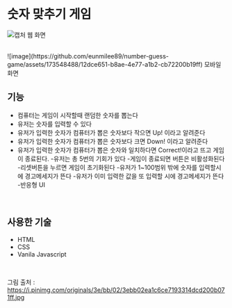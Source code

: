 # 숫자 맞추기 게임
![캡처](https://github.com/eunmilee89/number-guess-game/assets/173548488/fc7b1659-72c9-4f89-bfa2-afaea91eb9ea)
웹 화면

</br>
![image](https://github.com/eunmilee89/number-guess-game/assets/173548488/12dce651-b8ae-4e77-a1b2-cb72200b19ff)
모바일 화면

</br>

## 기능
- 컴퓨터는 게임이 시작할때 랜덤한 숫자를 뽑는다
- 유저는 숫자를 입력할 수 있다
- 유저가 입력한 숫자가 컴퓨터가 뽑은 숫자보다 작으면 Up! 이라고 알려준다
- 유저가 입력한 숫자가 컴퓨터가 뽑은 숫자보다 크면 Down! 이라고 알려준다
- 유저가 입력한 숫자가 컴퓨터가 뽑은 숫자와 일치하다면 Correct!이라고 뜨고 게임이 종료된다.
-유저는 총 5번의 기회가 있다
-게임이 종료되면 버튼은 비활성화된다
-리셋버튼을 누르면 게임이 초기화된다
-유저가 1~100범위 밖에 숫자를 입력할시에 경고메세지가 뜬다
-유저가 이미 입력한 값을 또 입력할 시에 경고메세지가 뜬다
-반응형 UI

</br>

## 사용한 기술
- HTML
- CSS
- Vanila Javascript

</br>

그림 출처 : https://i.pinimg.com/originals/3e/bb/02/3ebb02ea1c6ce7193314dcd200b071ff.jpg
